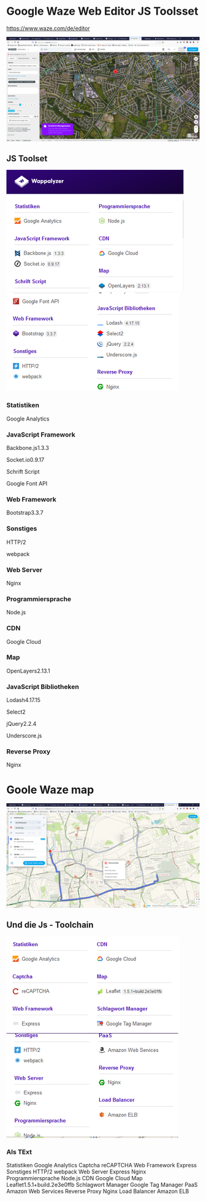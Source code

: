 # Google Waze Web Editor JS Toolsset

https://www.waze.com/de/editor 

![Screenshot 2019 11 21 Waze Editor](../pic/Screenshot_2019-11-21-waze-editor.png)

## JS Toolset
![Screenshot 2019 11 21 J S Tools1](../pic/Screenshot_2019-11-21-JS-tools1.png)
![Screenshot 2019 11 21 J S Tools2](../pic/Screenshot_2019-11-21-JS-tools2.png)

### Statistiken
Google Analytics

### JavaScript Framework
Backbone.js1.3.3

Socket.io0.9.17

Schrift Script

Google Font API

### Web Framework

Bootstrap3.3.7

### Sonstiges

HTTP/2

webpack

### Web Server

Nginx

### Programmiersprache

Node.js

### CDN
Google Cloud

### Map
OpenLayers2.13.1

### JavaScript Bibliotheken
Lodash4.17.15

Select2

jQuery2.2.4

Underscore.js

### Reverse Proxy
Nginx

# Goole Waze map 

![Screenshot 2019 11 21 Waze Map](pic/Screenshot_2019-11-21-waze-map.png)

## Und die Js - Toolchain 

![Screenshot 2019 11 21 Waze J S Tools1](pic/Screenshot_2019-11-21-waze-JS-tools1.png)
![Screenshot 2019 11 21 Waze J S Tools2](pic/Screenshot_2019-11-21-waze-JS-tools2.png)

### Als TExt 


Statistiken
Google Analytics
Captcha
reCAPTCHA
Web Framework
Express
Sonstiges
HTTP/2
webpack
Web Server
Express
Nginx
Programmiersprache
Node.js
CDN
Google Cloud
Map
Leaflet1.5.1+build.2e3e0ffb
Schlagwort Manager
Google Tag Manager
PaaS
Amazon Web Services
Reverse Proxy
Nginx
Load Balancer
Amazon ELB


